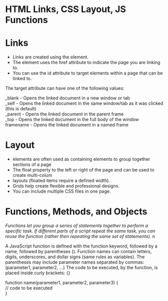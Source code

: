 # HTML Links, CSS Layout, JS Functions  

# Links  

- Links are created using the <a> element.  
- The <a> element uses the href attribute to indicate the page you are linking to.  
- You can use the id attribute to target elements within a page that can be linked to.  

The target attribute can have one of the following values:

_blank - Opens the linked document in a new window or tab  
_self - Opens the linked document in the same window/tab as it was clicked (this is default)  
_parent - Opens the linked document in the parent frame  
_top - Opens the linked document in the full body of the window  
framename - Opens the linked document in a named frame 

# Layout  

- <div> elements are often used as containing elements to group together sections of a page  
- The float property to the left or right of the page and can be used to create multi-colum
- layouts (floated items require a defined width).
- Grids help create flexible and professional designs.  
- You can include multiple CSS files in one page.   

# Functions, Methods, and Objects  
*Functions let you group a series of statements together to perform a specific task. If different parts 
of a script repeat the same task, you can reuse the function (rather then repeating the same set of statements).* n 

A JavaScript function is defined with the function keyword, followed by a name, followed by parentheses ().
Function names can contain letters, digits, underscores, and dollar signs (same rules as variables).
The parentheses may include parameter names separated by commas:
(parameter1, parameter2, ...)
The code to be executed, by the function, is placed inside curly brackets: {}

function name(parameter1, parameter2, parameter3) {  
  // code to be executed  
}  







